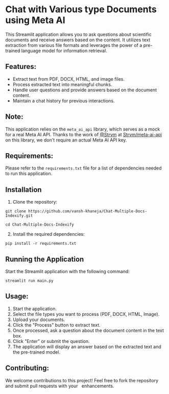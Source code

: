 # Chat with Various type Documents using Meta AI

This Streamlit application allows you to ask questions about scientific documents and receive answers based on the content. It utilizes text extraction from various file formats and leverages the power of a pre-trained language model for information retrieval.

## Features:

* Extract text from PDF, DOCX, HTML, and image files.
* Process extracted text into meaningful chunks.
* Handle user questions and provide answers based on the document content.
* Maintain a chat history for previous interactions.

## Note:

This application relies on the `meta_ai_api` library, which serves as a mock for a real Meta AI API. Thanks to the work of [@Strvm](https://github.com/Strvm) at [Strvm/meta-ai-api](https://github.com/Strvm/meta-ai-api) on this library, we don't require an actual Meta AI API key.

## Requirements:

Please refer to the `requirements.txt` file for a list of dependencies needed to run this application.

## Installation
1) Clone the repository:
   
```git clone https://github.com/vansh-khaneja/Chat-Multiple-Docs-Indexify.git```

```cd Chat-Multiple-Docs-Indexify```

2) Install the required dependencies:

```pip install -r requirements.txt```

## Running the Application
Start the Streamlit application with the following command:


```streamlit run main.py```

## Usage:

1. Start the application.
2. Select the file types you want to process (PDF, DOCX, HTML, Image).
3. Upload your documents.
4. Click the "Process" button to extract text.
5. Once processed, ask a question about the document content in the text box.
6. Click "Enter" or submit the question.
7. The application will display an answer based on the extracted text and the pre-trained model.

## Contributing:

We welcome contributions to this project! Feel free to fork the repository and submit pull requests with your   
 enhancements.
